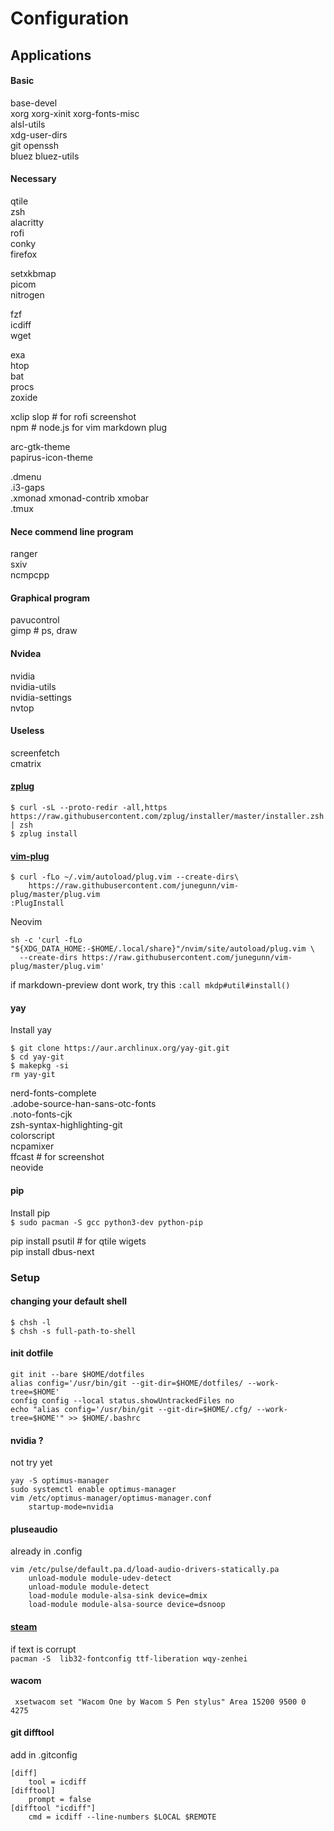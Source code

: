 # Configuration

## Applications
#### Basic
base-devel  
xorg xorg-xinit xorg-fonts-misc  
alsl-utils  
xdg-user-dirs  
git openssh  
bluez bluez-utils  

#### Necessary
qtile  
zsh  
alacritty  
rofi  
conky  
firefox  
 
setxkbmap  
picom  
nitrogen  

fzf  
icdiff  
wget  

exa  
htop  
bat  
procs  
zoxide  

xclip slop  # for rofi screenshot  
npm  # node.js for vim markdown plug  
 
arc-gtk-theme  
papirus-icon-theme  
 
.dmenu  
.i3-gaps  
.xmonad xmonad-contrib xmobar  
.tmux  

#### Nece commend line program
ranger  
sxiv  
ncmpcpp  

#### Graphical program
pavucontrol  
gimp  # ps, draw  


#### Nvidea
nvidia  
nvidia-utils  
nvidia-settings  
nvtop  


#### Useless
screenfetch  
cmatrix  



#### **[zplug](https://github.com/zplug/zplug)**
```
$ curl -sL --proto-redir -all,https https://raw.githubusercontent.com/zplug/installer/master/installer.zsh | zsh
$ zplug install
```



#### **[vim-plug](https://github.com/junegunn/vim-plug)**
```
$ curl -fLo ~/.vim/autoload/plug.vim --create-dirs\  
    https://raw.githubusercontent.com/junegunn/vim-plug/master/plug.vim
:PlugInstall
```
Neovim
```
sh -c 'curl -fLo "${XDG_DATA_HOME:-$HOME/.local/share}"/nvim/site/autoload/plug.vim \
  --create-dirs https://raw.githubusercontent.com/junegunn/vim-plug/master/plug.vim'
```

if markdown-preview dont work, try this 
`:call mkdp#util#install()`




#### yay
Install yay
```
$ git clone https://aur.archlinux.org/yay-git.git
$ cd yay-git
$ makepkg -si
rm yay-git
```

nerd-fonts-complete  
.adobe-source-han-sans-otc-fonts  
.noto-fonts-cjk  
zsh-syntax-highlighting-git  
colorscript  
ncpamixer  
ffcast  # for screenshot  
neovide




#### pip
Install pip  
` $ sudo pacman -S gcc python3-dev python-pip `
  
pip install psutil  # for qtile wigets  
pip install dbus-next  


### Setup
#### changing your default shell
```
$ chsh -l
$ chsh -s full-path-to-shell
```

#### init dotfile
```
git init --bare $HOME/dotfiles
alias config='/usr/bin/git --git-dir=$HOME/dotfiles/ --work-tree=$HOME'
config config --local status.showUntrackedFiles no
echo "alias config='/usr/bin/git --git-dir=$HOME/.cfg/ --work-tree=$HOME'" >> $HOME/.bashrc
```


#### nvidia ?
not try yet
```
yay -S optimus-manager
sudo systemctl enable optimus-manager
vim /etc/optimus-manager/optimus-manager.conf
    startup-mode=nvidia
```


#### pluseaudio
already in .config
```
vim /etc/pulse/default.pa.d/load-audio-drivers-statically.pa
    unload-module module-udev-detect
    unload-module module-detect
    load-module module-alsa-sink device=dmix
    load-module module-alsa-source device=dsnoop
```


#### [steam](https://www.chrisatmachine.com/Linux/08-steam-on-linux/)
if text is corrupt  
` pacman -S  lib32-fontconfig ttf-liberation wqy-zenhei `


#### wacom
` xsetwacom set "Wacom One by Wacom S Pen stylus" Area 15200 9500 0 4275` 

#### git difftool
add in .gitconfig
```
[diff]
    tool = icdiff
[difftool]
    prompt = false
[difftool "icdiff"]
    cmd = icdiff --line-numbers $LOCAL $REMOTE
```

